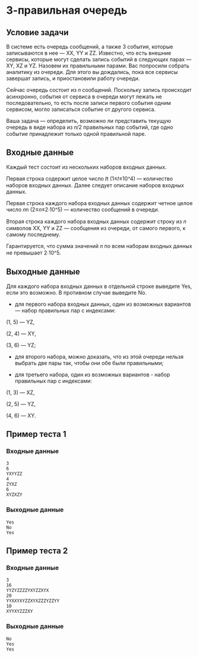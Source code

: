 # 3-правильная очередь

## Условие задачи

В системе есть очередь сообщений, а также 3 события, которые записываются в нее — XX, YY и ZZ. Известно, что есть внешние сервисы, которые могут сделать запись событий в следующих парах — XY, XZ и YZ. Назовем их правильными парами. Вас попросили собрать аналитику из очереди. Для этого вы дождались, пока все сервисы завершат запись, и приостановили работу очереди.

Сейчас очередь состоит из 𝑛 сообщений. Поскольку запись происходит асинхронно, события от сервиса в очереди могут лежать не последовательно, то есть после записи первого события одним сервисом, могло записаться событие от другого сервиса.

Ваша задача — определить, возможно ли представить текущую очередь в виде набора из 𝑛/2 правильных пар событий, где одно событие принадлежит только одной правильной паре.

## Входные данные

Каждый тест состоит из нескольких наборов входных данных.

Первая строка содержит целое число 𝑡t (1≤𝑡≤10^4) — количество наборов входных данных. Далее следует описание наборов входных данных.

Первая строка каждого набора входных данных содержит четное целое число 𝑛n (2≤𝑛≤2⋅10^5) — количество сообщений в очереди.

Вторая строка каждого набора входных данных содержит строку из 𝑛 символов XX, YY и ZZ — сообщения из очереди, от самого первого, к самому последнему.

Гарантируется, что сумма значений 𝑛 по всем наборам входных данных не превышает 2⋅10^5.

## Выходные данные

Для каждого набора входных данных в отдельной строке выведите Yes, если это возможно. В противном случае выведите No.

- для первого набора входных данных, один из возможных вариантов — набор правильных пар с индексами:

(1, 5) — YZ,

(2, 4) — XY,

(3, 6) — YZ;

- для второго набора, можно доказать, что из этой очереди нельзя выбрать две пары так, чтобы они обе были правильными;

- для третьего набора, один из возможных вариантов - набор правильных пар с индексами:

(1, 3) — XZ,

(2, 5) — YZ,

(4, 6) — XY.

## Пример теста 1

### Входные данные

```
3
6
YXYYZZ
4
ZYXZ
6
XYZXZY

```

### Выходные данные

```
Yes
No
Yes

```

## Пример теста 2

### Входные данные

```
3
16
YYZYZZZZYXYZZXYX
20
YYXXYXYZZXYXZZZYZZYY
10
XYYXYZZZXY

```

### Выходные данные

```
No
Yes
Yes

```
